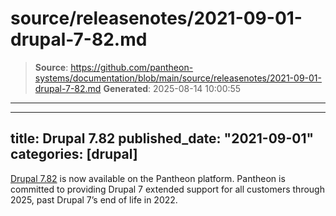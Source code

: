 # source/releasenotes/2021-09-01-drupal-7-82.md

> **Source**: https://github.com/pantheon-systems/documentation/blob/main/source/releasenotes/2021-09-01-drupal-7-82.md
> **Generated**: 2025-08-14 10:00:55

---

---
title: Drupal 7.82
published_date: "2021-09-01"
categories: [drupal]
---
[Drupal 7.82](https://www.drupal.org/project/drupal/releases/7.82) is now available on the Pantheon platform. Pantheon is committed to providing Drupal 7 extended support for all customers through 2025, past Drupal 7’s end of life in 2022.
